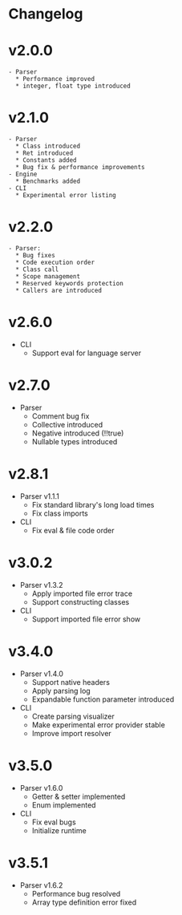 # Changelog

# v2.0.0
    - Parser
      * Performance improved
      * integer, float type introduced

# v2.1.0
    - Parser
      * Class introduced
      * Ret introduced
      * Constants added
      * Bug fix & performance improvements
    - Engine
      * Benchmarks added
    - CLI
      * Experimental error listing

# v2.2.0
    - Parser: 
      * Bug fixes
      * Code execution order
      * Class call
      * Scope management
      * Reserved keywords protection
      * Callers are introduced

# v2.6.0
  - CLI
    * Support eval for language server 

# v2.7.0
  - Parser
    * Comment bug fix
    * Collective introduced
    * Negative introduced (!!true) 
    * Nullable types introduced

# v2.8.1
  - Parser v1.1.1
    * Fix standard library's long load times
    * Fix class imports
  - CLI
    * Fix eval & file code order

# v3.0.2
  - Parser v1.3.2
    * Apply imported file error trace
    * Support constructing classes
  - CLI
    * Support imported file error show

# v3.4.0
  - Parser v1.4.0
    * Support native headers
    * Apply parsing log
    * Expandable function parameter introduced
  - CLI
    * Create parsing visualizer
    * Make experimental error provider stable
    * Improve import resolver


# v3.5.0
  - Parser v1.6.0
    * Getter & setter implemented
    * Enum implemented
  - CLI
    * Fix eval bugs
    * Initialize runtime

# v3.5.1
  - Parser v1.6.2
    * Performance bug resolved
    * Array type definition error fixed